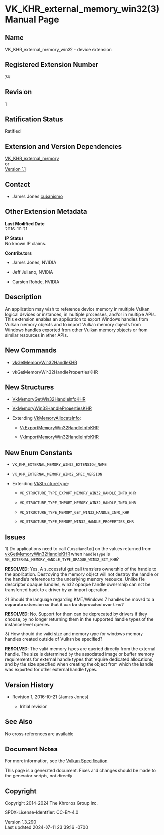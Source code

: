# VK_KHR_external_memory_win32(3) Manual Page

## Name

VK_KHR_external_memory_win32 - device extension



## <a href="#_registered_extension_number" class="anchor"></a>Registered Extension Number

74

## <a href="#_revision" class="anchor"></a>Revision

1

## <a href="#_ratification_status" class="anchor"></a>Ratification Status

Ratified

## <a href="#_extension_and_version_dependencies" class="anchor"></a>Extension and Version Dependencies

[VK_KHR_external_memory](https://registry.khronos.org/vulkan/specs/1.3-extensions/man/html/VK_KHR_external_memory.html)  
or  
[Version 1.1](#versions-1.1)  

## <a href="#_contact" class="anchor"></a>Contact

- James Jones <a
  href="https://github.com/KhronosGroup/Vulkan-Docs/issues/new?body=%5BVK_KHR_external_memory_win32%5D%20@cubanismo%0A*Here%20describe%20the%20issue%20or%20question%20you%20have%20about%20the%20VK_KHR_external_memory_win32%20extension*"
  target="_blank" rel="nofollow noopener"><em></em>cubanismo</a>

## <a href="#_other_extension_metadata" class="anchor"></a>Other Extension Metadata

**Last Modified Date**  
2016-10-21

**IP Status**  
No known IP claims.

**Contributors**  
- James Jones, NVIDIA

- Jeff Juliano, NVIDIA

- Carsten Rohde, NVIDIA

## <a href="#_description" class="anchor"></a>Description

An application may wish to reference device memory in multiple Vulkan
logical devices or instances, in multiple processes, and/or in multiple
APIs. This extension enables an application to export Windows handles
from Vulkan memory objects and to import Vulkan memory objects from
Windows handles exported from other Vulkan memory objects or from
similar resources in other APIs.

## <a href="#_new_commands" class="anchor"></a>New Commands

- [vkGetMemoryWin32HandleKHR](https://registry.khronos.org/vulkan/specs/1.3-extensions/man/html/vkGetMemoryWin32HandleKHR.html)

- [vkGetMemoryWin32HandlePropertiesKHR](https://registry.khronos.org/vulkan/specs/1.3-extensions/man/html/vkGetMemoryWin32HandlePropertiesKHR.html)

## <a href="#_new_structures" class="anchor"></a>New Structures

- [VkMemoryGetWin32HandleInfoKHR](https://registry.khronos.org/vulkan/specs/1.3-extensions/man/html/VkMemoryGetWin32HandleInfoKHR.html)

- [VkMemoryWin32HandlePropertiesKHR](https://registry.khronos.org/vulkan/specs/1.3-extensions/man/html/VkMemoryWin32HandlePropertiesKHR.html)

- Extending [VkMemoryAllocateInfo](https://registry.khronos.org/vulkan/specs/1.3-extensions/man/html/VkMemoryAllocateInfo.html):

  - [VkExportMemoryWin32HandleInfoKHR](https://registry.khronos.org/vulkan/specs/1.3-extensions/man/html/VkExportMemoryWin32HandleInfoKHR.html)

  - [VkImportMemoryWin32HandleInfoKHR](https://registry.khronos.org/vulkan/specs/1.3-extensions/man/html/VkImportMemoryWin32HandleInfoKHR.html)

## <a href="#_new_enum_constants" class="anchor"></a>New Enum Constants

- `VK_KHR_EXTERNAL_MEMORY_WIN32_EXTENSION_NAME`

- `VK_KHR_EXTERNAL_MEMORY_WIN32_SPEC_VERSION`

- Extending [VkStructureType](https://registry.khronos.org/vulkan/specs/1.3-extensions/man/html/VkStructureType.html):

  - `VK_STRUCTURE_TYPE_EXPORT_MEMORY_WIN32_HANDLE_INFO_KHR`

  - `VK_STRUCTURE_TYPE_IMPORT_MEMORY_WIN32_HANDLE_INFO_KHR`

  - `VK_STRUCTURE_TYPE_MEMORY_GET_WIN32_HANDLE_INFO_KHR`

  - `VK_STRUCTURE_TYPE_MEMORY_WIN32_HANDLE_PROPERTIES_KHR`

## <a href="#_issues" class="anchor"></a>Issues

1\) Do applications need to call `CloseHandle`() on the values returned
from [vkGetMemoryWin32HandleKHR](https://registry.khronos.org/vulkan/specs/1.3-extensions/man/html/vkGetMemoryWin32HandleKHR.html) when
`handleType` is `VK_EXTERNAL_MEMORY_HANDLE_TYPE_OPAQUE_WIN32_BIT_KHR`?

**RESOLVED**: Yes. A successful get call transfers ownership of the
handle to the application. Destroying the memory object will not destroy
the handle or the handle’s reference to the underlying memory resource.
Unlike file descriptor opaque handles, win32 opaque handle ownership can
not be transferred back to a driver by an import operation.

2\) Should the language regarding KMT/Windows 7 handles be moved to a
separate extension so that it can be deprecated over time?

**RESOLVED**: No. Support for them can be deprecated by drivers if they
choose, by no longer returning them in the supported handle types of the
instance level queries.

3\) How should the valid size and memory type for windows memory handles
created outside of Vulkan be specified?

**RESOLVED**: The valid memory types are queried directly from the
external handle. The size is determined by the associated image or
buffer memory requirements for external handle types that require
dedicated allocations, and by the size specified when creating the
object from which the handle was exported for other external handle
types.

## <a href="#_version_history" class="anchor"></a>Version History

- Revision 1, 2016-10-21 (James Jones)

  - Initial revision

## <a href="#_see_also" class="anchor"></a>See Also

No cross-references are available

## <a href="#_document_notes" class="anchor"></a>Document Notes

For more information, see the <a
href="https://registry.khronos.org/vulkan/specs/1.3-extensions/html/vkspec.html#VK_KHR_external_memory_win32"
target="_blank" rel="noopener">Vulkan Specification</a>

This page is a generated document. Fixes and changes should be made to
the generator scripts, not directly.

## <a href="#_copyright" class="anchor"></a>Copyright

Copyright 2014-2024 The Khronos Group Inc.

SPDX-License-Identifier: CC-BY-4.0

Version 1.3.290  
Last updated 2024-07-11 23:39:16 -0700
